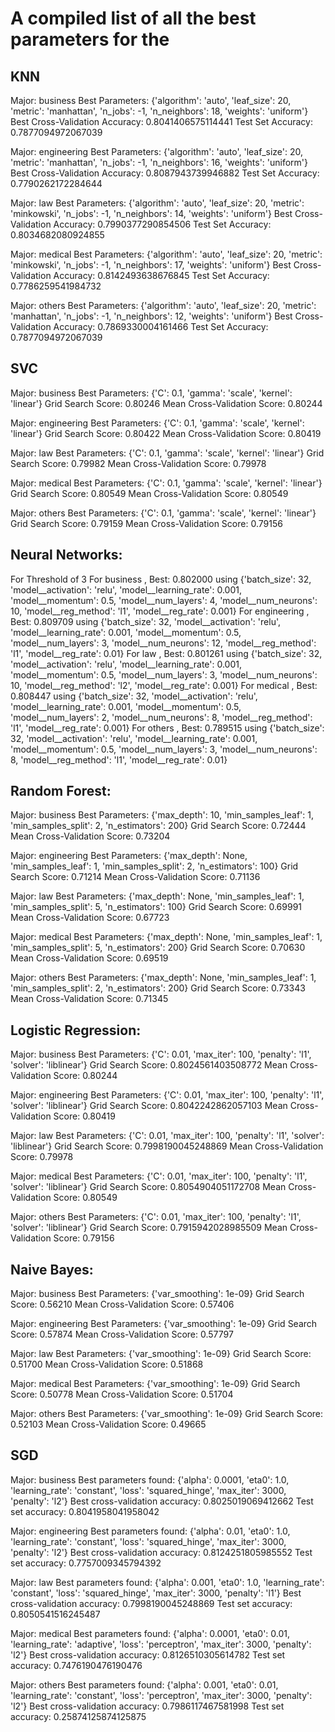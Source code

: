 # A compiled list of all the best parameters for the 
## KNN

Major:  business
Best Parameters: {'algorithm': 'auto', 'leaf_size': 20, 'metric': 'manhattan', 'n_jobs': -1, 'n_neighbors': 18, 'weights': 'uniform'}
Best Cross-Validation Accuracy: 0.8041406575114441
Test Set Accuracy: 0.7877094972067039

Major:  engineering
Best Parameters: {'algorithm': 'auto', 'leaf_size': 20, 'metric': 'manhattan', 'n_jobs': -1, 'n_neighbors': 16, 'weights': 'uniform'}
Best Cross-Validation Accuracy: 0.8087943739946882
Test Set Accuracy: 0.7790262172284644

Major:  law
Best Parameters: {'algorithm': 'auto', 'leaf_size': 20, 'metric': 'minkowski', 'n_jobs': -1, 'n_neighbors': 14, 'weights': 'uniform'}
Best Cross-Validation Accuracy: 0.7990377290854506
Test Set Accuracy: 0.8034682080924855

Major:  medical
Best Parameters: {'algorithm': 'auto', 'leaf_size': 20, 'metric': 'minkowski', 'n_jobs': -1, 'n_neighbors': 17, 'weights': 'uniform'}
Best Cross-Validation Accuracy: 0.8142493638676845
Test Set Accuracy: 0.7786259541984732

Major:  others
Best Parameters: {'algorithm': 'auto', 'leaf_size': 20, 'metric': 'manhattan', 'n_jobs': -1, 'n_neighbors': 12, 'weights': 'uniform'}
Best Cross-Validation Accuracy: 0.7869330004161466
Test Set Accuracy: 0.7877094972067039

## SVC
Major: business
Best Parameters: {'C': 0.1, 'gamma': 'scale', 'kernel': 'linear'}
Grid Search Score: 0.80246
Mean Cross-Validation Score: 0.80244

Major: engineering
Best Parameters: {'C': 0.1, 'gamma': 'scale', 'kernel': 'linear'}
Grid Search Score: 0.80422
Mean Cross-Validation Score: 0.80419

Major: law
Best Parameters: {'C': 0.1, 'gamma': 'scale', 'kernel': 'linear'}
Grid Search Score: 0.79982
Mean Cross-Validation Score: 0.79978

Major: medical
Best Parameters: {'C': 0.1, 'gamma': 'scale', 'kernel': 'linear'}
Grid Search Score: 0.80549
Mean Cross-Validation Score: 0.80549

Major: others
Best Parameters: {'C': 0.1, 'gamma': 'scale', 'kernel': 'linear'}
Grid Search Score: 0.79159
Mean Cross-Validation Score: 0.79156

## Neural Networks:

For Threshold of 3
For business , Best: 0.802000 using {'batch_size': 32, 'model__activation': 'relu', 'model__learning_rate': 0.001, 'model__momentum': 0.5, 'model__num_layers': 4, 'model__num_neurons': 10, 'model__reg_method': 'l1', 'model__reg_rate': 0.001}
For engineering , Best: 0.809709 using {'batch_size': 32, 'model__activation': 'relu', 'model__learning_rate': 0.001, 'model__momentum': 0.5, 'model__num_layers': 3, 'model__num_neurons': 12, 'model__reg_method': 'l1', 'model__reg_rate': 0.01}
For law , Best: 0.801261 using {'batch_size': 32, 'model__activation': 'relu', 'model__learning_rate': 0.001, 'model__momentum': 0.5, 'model__num_layers': 3, 'model__num_neurons': 10, 'model__reg_method': 'l2', 'model__reg_rate': 0.001}
For medical , Best: 0.808447 using {'batch_size': 32, 'model__activation': 'relu', 'model__learning_rate': 0.001, 'model__momentum': 0.5, 'model__num_layers': 2, 'model__num_neurons': 8, 'model__reg_method': 'l1', 'model__reg_rate': 0.001}
For others , Best: 0.789515 using {'batch_size': 32, 'model__activation': 'relu', 'model__learning_rate': 0.001, 'model__momentum': 0.5, 'model__num_layers': 3, 'model__num_neurons': 8, 'model__reg_method': 'l1', 'model__reg_rate': 0.01}

## Random Forest:

Major: business
Best Parameters: {'max_depth': 10, 'min_samples_leaf': 1, 'min_samples_split': 2, 'n_estimators': 200}
Grid Search Score: 0.72444
Mean Cross-Validation Score: 0.73204

Major: engineering
Best Parameters: {'max_depth': None, 'min_samples_leaf': 1, 'min_samples_split': 2, 'n_estimators': 100}
Grid Search Score: 0.71214
Mean Cross-Validation Score: 0.71136

Major: law
Best Parameters: {'max_depth': None, 'min_samples_leaf': 1, 'min_samples_split': 5, 'n_estimators': 100}
Grid Search Score: 0.69991
Mean Cross-Validation Score: 0.67723

Major: medical
Best Parameters: {'max_depth': None, 'min_samples_leaf': 1, 'min_samples_split': 5, 'n_estimators': 200}
Grid Search Score: 0.70630
Mean Cross-Validation Score: 0.69519

Major: others
Best Parameters: {'max_depth': None, 'min_samples_leaf': 1, 'min_samples_split': 2, 'n_estimators': 200}
Grid Search Score: 0.73343
Mean Cross-Validation Score: 0.71345

## Logistic Regression:

Major: business
Best Parameters: {'C': 0.01, 'max_iter': 100, 'penalty': 'l1', 'solver': 'liblinear'}
Grid Search Score: 0.8024561403508772
Mean Cross-Validation Score: 0.80244

Major: engineering
Best Parameters: {'C': 0.01, 'max_iter': 100, 'penalty': 'l1', 'solver': 'liblinear'}
Grid Search Score: 0.8042242862057103
Mean Cross-Validation Score: 0.80419

Major: law
Best Parameters: {'C': 0.01, 'max_iter': 100, 'penalty': 'l1', 'solver': 'liblinear'}
Grid Search Score: 0.7998190045248869
Mean Cross-Validation Score: 0.79978

Major: medical
Best Parameters: {'C': 0.01, 'max_iter': 100, 'penalty': 'l1', 'solver': 'liblinear'}
Grid Search Score: 0.8054904051172708
Mean Cross-Validation Score: 0.80549

Major: others
Best Parameters: {'C': 0.01, 'max_iter': 100, 'penalty': 'l1', 'solver': 'liblinear'}
Grid Search Score: 0.7915942028985509
Mean Cross-Validation Score: 0.79156

## Naive Bayes:

Major: business
Best Parameters: {'var_smoothing': 1e-09}
Grid Search Score: 0.56210
Mean Cross-Validation Score: 0.57406

Major: engineering
Best Parameters: {'var_smoothing': 1e-09}
Grid Search Score: 0.57874
Mean Cross-Validation Score: 0.57797

Major: law
Best Parameters: {'var_smoothing': 1e-09}
Grid Search Score: 0.51700
Mean Cross-Validation Score: 0.51868

Major: medical
Best Parameters: {'var_smoothing': 1e-09}
Grid Search Score: 0.50778
Mean Cross-Validation Score: 0.51704

Major: others
Best Parameters: {'var_smoothing': 1e-09}
Grid Search Score: 0.52103
Mean Cross-Validation Score: 0.49665

## SGD

Major:  business
Best parameters found:  {'alpha': 0.0001, 'eta0': 1.0, 'learning_rate': 'constant', 'loss': 'squared_hinge', 'max_iter': 3000, 'penalty': 'l2'}
Best cross-validation accuracy:  0.8025019069412662
Test set accuracy:  0.8041958041958042

Major:  engineering
Best parameters found:  {'alpha': 0.01, 'eta0': 1.0, 'learning_rate': 'constant', 'loss': 'squared_hinge', 'max_iter': 3000, 'penalty': 'l2'}
Best cross-validation accuracy:  0.8124251805985552
Test set accuracy:  0.7757009345794392

Major:  law
Best parameters found:  {'alpha': 0.001, 'eta0': 1.0, 'learning_rate': 'constant', 'loss': 'squared_hinge', 'max_iter': 3000, 'penalty': 'l1'}
Best cross-validation accuracy:  0.7998190045248869
Test set accuracy:  0.8050541516245487

Major:  medical
Best parameters found:  {'alpha': 0.0001, 'eta0': 0.01, 'learning_rate': 'adaptive', 'loss': 'perceptron', 'max_iter': 3000, 'penalty': 'l2'}
Best cross-validation accuracy:  0.8126510305614782
Test set accuracy:  0.7476190476190476

Major:  others
Best parameters found:  {'alpha': 0.001, 'eta0': 0.01, 'learning_rate': 'constant', 'loss': 'perceptron', 'max_iter': 3000, 'penalty': 'l2'}
Best cross-validation accuracy:  0.7986117467581998
Test set accuracy:  0.25874125874125875
